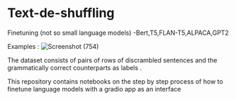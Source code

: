 # Text-de-shuffling
Finetuning (not so small language models) -Bert,T5,FLAN-T5,ALPACA,GPT2 

Examples :
![Screenshot (754)](https://user-images.githubusercontent.com/64759748/178611183-760ba1cf-aa19-4b4f-b136-15d8e46e4dcd.png)


The dataset consists of pairs of rows of discrambled sentences and the grammatically correct counterparts as labels . 

This repository contains notebooks on the step by step process of how to finetune language models with a gradio app as an interface


